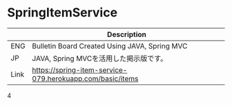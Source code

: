 # SpringItemService
| |Description|
|--|--|
|ENG|Bulletin Board Created Using JAVA, Spring MVC|
|JP|JAVA, Spring MVCを活用した掲示版です。|
|Link|https://spring-item-service-079.herokuapp.com/basic/items|

4
